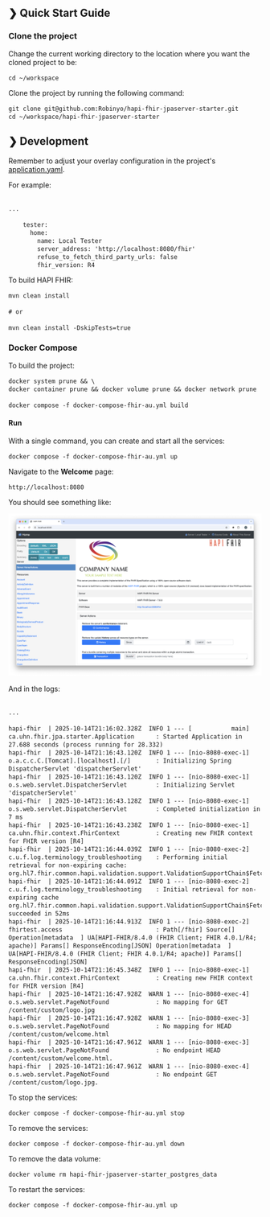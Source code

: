## ❯ Quick Start Guide

### Clone the project

Change the current working directory to the location where you want the cloned project to be:

```
cd ~/workspace
```

Clone the project by running the following command:

```
git clone git@github.com:Robinyo/hapi-fhir-jpaserver-starter.git
cd ~/workspace/hapi-fhir-jpaserver-starter
``` 

## ❯ Development

Remember to adjust your overlay configuration in the project's [application.yaml](https://github.com/Robinyo/hapi-fhir-jpaserver-starter/blob/master/src/main/resources/application.yaml).

For example:

```

...

    tester:
      home:
        name: Local Tester
        server_address: 'http://localhost:8080/fhir'
        refuse_to_fetch_third_party_urls: false
        fhir_version: R4
```

To build HAPI FHIR:

```
mvn clean install

# or

mvn clean install -DskipTests=true
```

### Docker Compose

To build the project:

```
docker system prune && \
docker container prune && docker volume prune && docker network prune

docker compose -f docker-compose-fhir-au.yml build
```

#### Run

With a single command, you can create and start all the services:

```
docker compose -f docker-compose-fhir-au.yml up
```

Navigate to the **Welcome** page: 

```
http://localhost:8080
```

You should see something like:

<p align="center">
  <img src="./welcome.png" alt="Welcome page"/>
</p>

And in the logs:

```

...

hapi-fhir  | 2025-10-14T21:16:02.328Z  INFO 1 --- [           main] ca.uhn.fhir.jpa.starter.Application      : Started Application in 27.688 seconds (process running for 28.332)
hapi-fhir  | 2025-10-14T21:16:43.120Z  INFO 1 --- [nio-8080-exec-1] o.a.c.c.C.[Tomcat].[localhost].[/]       : Initializing Spring DispatcherServlet 'dispatcherServlet'
hapi-fhir  | 2025-10-14T21:16:43.120Z  INFO 1 --- [nio-8080-exec-1] o.s.web.servlet.DispatcherServlet        : Initializing Servlet 'dispatcherServlet'
hapi-fhir  | 2025-10-14T21:16:43.128Z  INFO 1 --- [nio-8080-exec-1] o.s.web.servlet.DispatcherServlet        : Completed initialization in 7 ms
hapi-fhir  | 2025-10-14T21:16:43.238Z  INFO 1 --- [nio-8080-exec-1] ca.uhn.fhir.context.FhirContext          : Creating new FHIR context for FHIR version [R4]
hapi-fhir  | 2025-10-14T21:16:44.039Z  INFO 1 --- [nio-8080-exec-2] c.u.f.log.terminology_troubleshooting    : Performing initial retrieval for non-expiring cache: org.hl7.fhir.common.hapi.validation.support.ValidationSupportChain$FetchAllKey@4d61a2b
hapi-fhir  | 2025-10-14T21:16:44.091Z  INFO 1 --- [nio-8080-exec-2] c.u.f.log.terminology_troubleshooting    : Initial retrieval for non-expiring cache org.hl7.fhir.common.hapi.validation.support.ValidationSupportChain$FetchAllKey@4d61a2b succeeded in 52ms
hapi-fhir  | 2025-10-14T21:16:44.913Z  INFO 1 --- [nio-8080-exec-2] fhirtest.access                          : Path[/fhir] Source[] Operation[metadata  ] UA[HAPI-FHIR/8.4.0 (FHIR Client; FHIR 4.0.1/R4; apache)] Params[] ResponseEncoding[JSON] Operation[metadata  ] UA[HAPI-FHIR/8.4.0 (FHIR Client; FHIR 4.0.1/R4; apache)] Params[] ResponseEncoding[JSON]
hapi-fhir  | 2025-10-14T21:16:45.348Z  INFO 1 --- [nio-8080-exec-1] ca.uhn.fhir.context.FhirContext          : Creating new FHIR context for FHIR version [R4]
hapi-fhir  | 2025-10-14T21:16:47.928Z  WARN 1 --- [nio-8080-exec-4] o.s.web.servlet.PageNotFound             : No mapping for GET /content/custom/logo.jpg
hapi-fhir  | 2025-10-14T21:16:47.928Z  WARN 1 --- [nio-8080-exec-3] o.s.web.servlet.PageNotFound             : No mapping for HEAD /content/custom/welcome.html
hapi-fhir  | 2025-10-14T21:16:47.961Z  WARN 1 --- [nio-8080-exec-3] o.s.web.servlet.PageNotFound             : No endpoint HEAD /content/custom/welcome.html.
hapi-fhir  | 2025-10-14T21:16:47.961Z  WARN 1 --- [nio-8080-exec-4] o.s.web.servlet.PageNotFound             : No endpoint GET /content/custom/logo.jpg.
```

To stop the services:

```
docker compose -f docker-compose-fhir-au.yml stop
```

To remove the services:

```
docker compose -f docker-compose-fhir-au.yml down
```

To remove the data volume:

```
docker volume rm hapi-fhir-jpaserver-starter_postgres_data
```

To restart the services:

```
docker compose -f docker-compose-fhir-au.yml up
```


